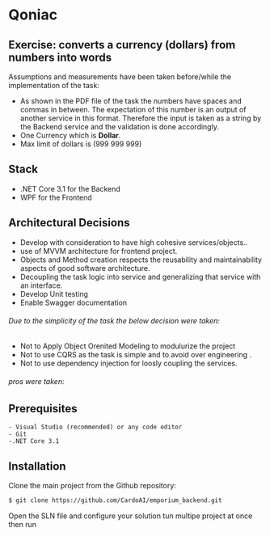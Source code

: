 # Qoniac
## Exercise: converts a currency (dollars) from numbers into words 

Assumptions and measurements have been taken before/while the implementation of the task:

- As shown in the PDF file of the task the numbers have spaces and commas in between. The expectation of this number is an output of another service in this format. Therefore the input is taken as a string by the Backend service and the validation is done accordingly. 
- One Currency which is **Dollar**.
- Max limit of dollars is (999 999 999)

## Stack

- .NET Core 3.1 for the Backend
- WPF for the Frontend

## Architectural Decisions 
- Develop with consideration to have high cohesive services/objects..
- use of MVVM architecture for frontend project.
- Objects and Method creation respects the reusability and maintainability aspects of good software architecture. 
- Decoupling the task logic into service and generalizing that service with an interface.
- Develop Unit testing
- Enable Swagger documentation

###### Due to the simplicity of the task the below decision were taken:
- Not to Apply Object Orenited Modeling to modulurize the project  
- Not to use CQRS as the task is simple and to avoid over engineering . 
- Not to use dependency injection for loosly coupling the services.


###### pros were taken:



## Prerequisites
	- Visual Studio (recommended) or any code editor
	- Git
	-.NET Core 3.1 

 
## Installation
Clone the main project from the Github repository:

```sh
$ git clone https://github.com/CardoAI/emporium_backend.git
```
Open the SLN file and configure your solution tun multipe project at once then run

